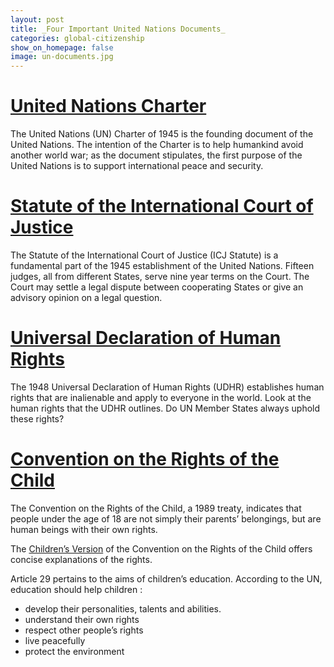 ```yaml
---
layout: post
title: _Four Important United Nations Documents_
categories: global-citizenship
show_on_homepage: false
image: un-documents.jpg
---
```


# [United Nations Charter](https://www.un.org/en/about-us/un-charter/full-text)

The United Nations (UN) Charter of 1945 is the founding document of the United Nations. The intention of the Charter is to help humankind avoid another world
war; as the document stipulates, the first purpose of the United Nations is to
support international peace and security.

# [Statute of the International Court of Justice](https://www.un.org/en/about-us/un-charter/statute-of-the-international-court-of-justice)

The Statute of the International Court of Justice (ICJ Statute) is a
fundamental part of the 1945 establishment of the United Nations. Fifteen
judges, all from different States, serve nine year terms on the Court. The Court
may settle a legal dispute between cooperating States or give an advisory opinion on a
legal question.

# [Universal Declaration of Human Rights](https://www.un.org/en/about-us/universal-declaration-of-human-rights)

The 1948 Universal Declaration of Human Rights (UDHR) establishes human rights
that are inalienable and apply to everyone in the world. Look at the human
rights that the UDHR outlines. Do UN Member States always uphold these rights?

# [Convention on the Rights of the Child](https://www.unicef.org/child-rights-convention/convention-text)

The Convention on the Rights of the Child, a 1989 treaty, indicates that people
under the age of 18 are not simply their parents’ belongings, but are human
beings with their own rights.

The [Children’s
Version](https://www.unicef.org/child-rights-convention/convention-text-childrens-version)
of the Convention on the Rights of the Child offers concise explanations of the
rights.

Article 29 pertains to the aims of children’s education. According to the UN,
education should help children :

* develop their personalities, talents and abilities.
* understand their own rights
* respect other people’s rights
* live peacefully
* protect the environment
